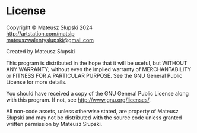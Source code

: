 # License
Copyright © Mateusz Słupski 2024  
http://artstation.com/matslp  
mateuszwalentyslupski@gmail.com  

Created by Mateusz Słupski  


This program is distributed in the hope that it will be useful,
but WITHOUT ANY WARRANTY; without even the implied warranty of
MERCHANTABILITY or FITNESS FOR A PARTICULAR PURPOSE.  See the
GNU General Public License for more details.

You should have received a copy of the GNU General Public License
along with this program.  If not, see <http://www.gnu.org/licenses/>.

All non-code assets, unless otherwise stated, are property of Mateusz Słupski and may not be distributed with the source code unless granted written permission by Mateusz Słupski.
